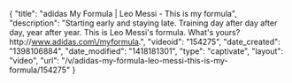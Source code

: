 {
    "title": "adidas My Formula | Leo Messi - This is my formula",
    "description": "Starting early and staying late. Training day after day after day, year after year. This is Leo Messi's formula. What's yours? http:\/\/www.adidas.com\/myformula.",
    "videoid": "154275",
    "date_created": "1398106884",
    "date_modified": "1418181301",
    "type": "captivate",
    "layout": "video",
    "url": "\/v\/adidas-my-formula-leo-messi-this-is-my-formula\/154275"
}